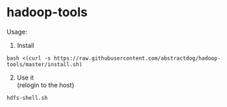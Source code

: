 # hadoop-tools

Usage:
1. Install
```
bash <(curl -s https://raw.githubusercontent.com/abstractdog/hadoop-tools/master/install.sh) 
```

2. Use it  
(relogin to the host)
```
hdfs-shell.sh
```
